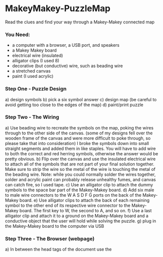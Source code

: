# MakeyMakey-PuzzleMap
Read the clues and find your way through a Makey-Makey connected map

<h3>You Need:</h3>
<ul>
<li>a computer with a browser, a USB port, and speakers</li>
<li>a Makey Makey board</li>
<li>electrical wire (insulated)</li>
<li>alligator clips (I used 8)</li>
<li>decorative (but conductive) wire, such as beading wire</li>
<li>a stretched canvas</li>
<li>paint (I used acrylic)</li>
</ul>

<h3>Step One - Puzzle Design</h3>
a)	design symbols
b)	pick a six symbol answer
c)	design map (be careful to avoid getting too close to the edges of the map)
d)	paint/print puzzle

<h3>Step Two - The Wiring</h3>
a)	Use beading wire to recreate the symbols on the map, poking the wires through to the other side of the canvas.
(some of my designs fell over the wooden frame of the canvas and were more difficult to poke through, so please take that into consideration)
I broke the symbols down into small straight segments and added them in like staples.
You will have to add wire to both the correct and red herring symbols, otherwise the answer would be pretty obvious.
b)	Flip over the canvas and use the insulated electrical wire to attach all of the symbols that are not part of your final solution together.
Make sure to strip the wire so the metal of the wire is touching the metal of the beading wire.
Note: while you could normally solder the wires together, solder and acrylic paint can probably release unhealthy fumes, and canvas can catch fire, so I used tape.
c)	Use an alligator clip to attach the dummy symbols to the space bar part of the Makey-Makey board.
d)	Add six male to male wire connectors to the W A S D F G ports on the back of the Makey-Makey board. 
e)	Use alligator clips to attach the back of each remaining symbol to the other end of its respective wire connector to the Makey-Makey board. The first key to W, the second to A, and so on.
f)	Use a last alligator clip and attach it to a ground on the Makey-Makey board and a conductive object that the user will hold while solving the puzzle.
g)	plug in the Makey-Makey board to the computer via USB

<h3>Step Three - The Browser (webpage)</h3>
a)	In between the head tags of the document use the <audio> tag to preload any sound you want to play when the puzzle is solved
b)	Write a JavaScript script that listens for “key downs” from the keyboard, stores the entries and checks them against an expected password.
In my code the end goal is "W,A,S,D,F,G" and every time a new key is pressed on the map, the value is pushed onto the end of the 6 value password array and the oldest entry is shifted off. The function that pushes and shifts the array does not accept the same key twice in a row to allow for the player accidentally pressing the same key multiple times.
If the password is correct the browser plays the selected sound.
(please see index.html for more detailed comments on how the JavaScript works)

<h3>Step Four – Solve the Puzzle</h3>
a)	Load the html page onto a browser
b)	While holding the ground to the Makey-Makey board in one hand, use the other hand to solve the puzzle. 
